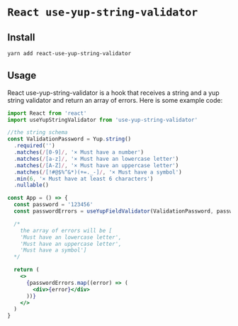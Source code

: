 # `React use-yup-string-validator`

## Install

```sh
yarn add react-use-yup-string-validator
```

## Usage

React use-yup-string-validator is a hook that receives a string and a yup string validator and return an array of errors. Here is some example code:

```jsx
import React from 'react'
import useYupStringValidator from 'use-yup-string-validator'

//the string schema
const ValidationPassword = Yup.string()
  .required('')
  .matches(/[0-9]/, '× Must have a number')
  .matches(/[a-z]/, '× Must have an lowercase letter')
  .matches(/[A-Z]/, '× Must have an uppercase letter')
  .matches(/[!#@$%^&*)(+=._-]/, '× Must have a symbol')
  .min(6, '× Must have at least 6 characters')
  .nullable()

const App = () => {
  const password = '123456'
  const passwordErrors = useYupFieldValidator(ValidationPassword, password)

  /*
    the array of errors will be [
    'Must have an lowercase letter',
    'Must have an uppercase letter',
    'Must have a symbol']
  */

  return (
    <>
      {passwordErrors.map((error) => (
        <div>{error}</div>
      ))}
    </>
  )
}
```
